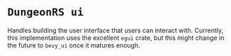 # `DungeonRS ui`

Handles building the user interface that users can interact with.
Currently, this implementation uses the excellent `egui` crate,
but this might change in the future to `bevy_ui` once it matures enough.
